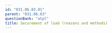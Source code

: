 ```yaml
---
id: "031.06.03.01"
parent: "031.06.03"
questionBank: "atpl"
title: Securement of load (reasons and methods)
---
```

